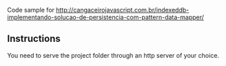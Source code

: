 Code sample for http://cangaceirojavascript.com.br/indexeddb-implementando-solucao-de-persistencia-com-pattern-data-mapper/

## Instructions

You need to serve the project folder through an http server of your choice.